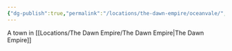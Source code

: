 ```yaml
---
{"dg-publish":true,"permalink":"/locations/the-dawn-empire/oceanvale/","tags":["Discovered"],"updated":"2025-06-10T19:04:11.882+01:00"}
---
```


A town in [[Locations/The Dawn Empire/The Dawn Empire\|The Dawn Empire]]
